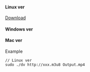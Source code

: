 #### Linux ver

<a href="https://raw.githubusercontent.com/crossgate10/Stuff/master/m3u8-mp4/LinuxVer/dv" download="dv">Download</a>

#### Windows ver

#### Mac ver

Example
```
// Linux ver
sudo ./dv http://xxx.m3u8 Output.mp4
```
